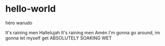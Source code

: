 # hello-world
héro warudo

It's raining men
Hallelujah
It's raining men
Amén
I'm gonna go around, im gonna let myself get
ABSOLUTELY 
SOAKING
WET
